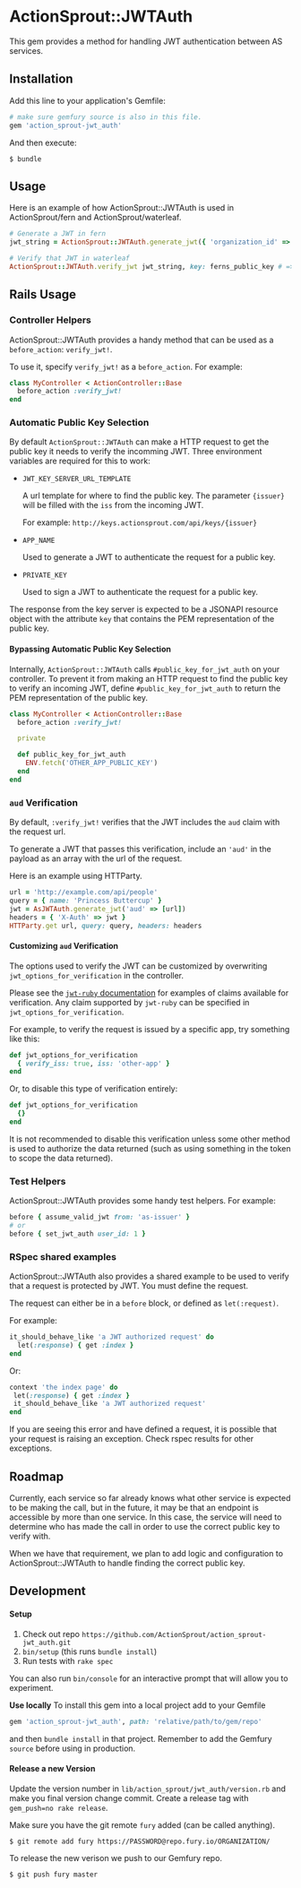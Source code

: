 # ActionSprout::JWTAuth

This gem provides a method for handling JWT authentication between AS services.

## Installation

Add this line to your application's Gemfile:

```ruby
# make sure gemfury source is also in this file.
gem 'action_sprout-jwt_auth'
```

And then execute:

    $ bundle

## Usage

Here is an example of how ActionSprout::JWTAuth is used in ActionSprout/fern and ActionSprout/waterleaf.

```ruby
# Generate a JWT in fern
jwt_string = ActionSprout::JWTAuth.generate_jwt({ 'organization_id' => 1 }, issuer: 'as-fern', key: Fern.private_key)

# Verify that JWT in waterleaf
ActionSprout::JWTAuth.verify_jwt jwt_string, key: ferns_public_key # => true or false
```

## Rails Usage

### Controller Helpers

ActionSprout::JWTAuth provides a handy method that can be used as a `before_action`: `verify_jwt!`.

To use it, specify `verify_jwt!` as a `before_action`. For example:

```ruby
class MyController < ActionController::Base
  before_action :verify_jwt!
end
```

### Automatic Public Key Selection

By default `ActionSprout::JWTAuth` can make a HTTP request to get the public key it needs to verify the incomming JWT. Three environment variables are required for this to work:

* `JWT_KEY_SERVER_URL_TEMPLATE`

   A url template for where to find the public key. The parameter `{issuer}`
   will be filled with the `iss` from the incoming JWT.

   For example: `http://keys.actionsprout.com/api/keys/{issuer}`

* `APP_NAME`

  Used to generate a JWT to authenticate the request for a public key.

* `PRIVATE_KEY`

  Used to sign a JWT to authenticate the request for a public key.

The response from the key server is expected to be a JSONAPI resource object with the attribute `key` that contains the PEM representation of the public key.

#### Bypassing Automatic Public Key Selection

Internally, `ActionSprout::JWTAuth` calls `#public_key_for_jwt_auth` on your controller. To prevent it from making an HTTP request to find the public key to verify an incoming JWT, define `#public_key_for_jwt_auth` to return the PEM representation of the public key.


```ruby
class MyController < ActionController::Base
  before_action :verify_jwt!

  private

  def public_key_for_jwt_auth
    ENV.fetch('OTHER_APP_PUBLIC_KEY')
  end
end
```

### `aud` Verification

By default, `:verify_jwt!` verifies that the JWT includes the `aud` claim with the request url.

To generate a JWT that passes this verification, include an `'aud'` in the payload as an array with the url of the request.

Here is an example using HTTParty.

```ruby
url = 'http://example.com/api/people'
query = { name: 'Princess Buttercup' }
jwt = AsJWTAuth.generate_jwt('aud' => [url])
headers = { 'X-Auth' => jwt }
HTTParty.get url, query: query, headers: headers
```

#### Customizing `aud` Verification

The options used to verify the JWT can be customized by overwriting `jwt_options_for_verification` in the controller.

Please see the [`jwt-ruby` documentation](https://github.com/jwt/ruby-jwt) for examples of claims available for verification. Any claim supported by `jwt-ruby` can be specified in `jwt_options_for_verification`.

For example, to verify the request is issued by a specific app, try something like this:

```ruby
def jwt_options_for_verification
  { verify_iss: true, iss: 'other-app' }
end
```

Or, to disable this type of verification entirely:

```ruby
def jwt_options_for_verification
  {}
end
```

It is not recommended to disable this verification unless some other method is used to authorize the data returned (such as using something in the token to scope the data returned).

### Test Helpers

ActionSprout::JWTAuth provides some handy test helpers. For example:

```ruby
before { assume_valid_jwt from: 'as-issuer' }
# or
before { set_jwt_auth user_id: 1 }
```

### RSpec shared examples

ActionSprout::JWTAuth also provides a shared example to be used to verify that a request is protected by JWT. You must define the request.

The request can either be in a `before` block, or defined as `let(:request)`.

For example:

```ruby
it_should_behave_like 'a JWT authorized request' do
  let(:response) { get :index }
end
```

Or:

```ruby
context 'the index page' do
 let(:response) { get :index }
 it_should_behave_like 'a JWT authorized request'
end
```

If you are seeing this error and have defined a request, it is possible that your request is raising an exception. Check rspec results for other exceptions.


## Roadmap

Currently, each service so far already knows what other service is expected to
be making the call, but in the future, it may be that an endpoint is accessible
by more than one service. In this case, the service will need to determine who
has made the call in order to use the correct public key to verify with.

When we have that requirement, we plan to add logic and configuration to
ActionSprout::JWTAuth to handle finding the correct public key.

## Development

#### Setup
1. Check out repo `https://github.com/ActionSprout/action_sprout-jwt_auth.git`
2. `bin/setup` (this runs `bundle install`)
3. Run tests with `rake spec`

You can also run `bin/console` for an interactive prompt that will allow you to experiment.

**Use locally**
To install this gem into a local project add to your Gemfile
```ruby
gem 'action_sprout-jwt_auth', path: 'relative/path/to/gem/repo'
```
and then `bundle install` in that project. Remember to add the Gemfury `source` before
using in production.

#### Release a new Version
Update the version number in `lib/action_sprout/jwt_auth/version.rb` and make you final version change commit.
Create a release tag with `gem_push=no rake release`.

Make sure you have the git remote `fury` added (can be called anything).

    $ git remote add fury https://PASSWORD@repo.fury.io/ORGANIZATION/


To release the new verison we push to our Gemfury repo.

    $ git push fury master
